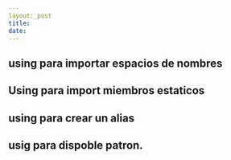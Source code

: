 ```yaml
---
layout:_post
title:
date:
---
```


## using para importar espacios de nombres
## Using para import miembros estaticos
## using para crear un alias
## usig para dispoble patron.